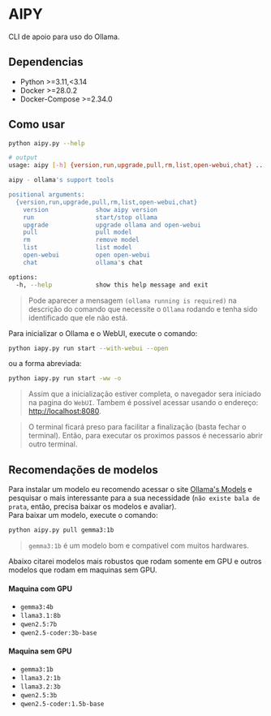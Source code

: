 # AIPY
CLI de apoio para uso do Ollama.

## Dependencias
- Python >=3.11,<3.14
- Docker >=28.0.2
- Docker-Compose >=2.34.0

## Como usar
```sh
python aipy.py --help

# output
usage: aipy [-h] {version,run,upgrade,pull,rm,list,open-webui,chat} ...

aipy - ollama's support tools

positional arguments:
  {version,run,upgrade,pull,rm,list,open-webui,chat}
    version             show aipy version
    run                 start/stop ollama
    upgrade             upgrade ollama and open-webui
    pull                pull model
    rm                  remove model
    list                list model
    open-webui          open open-webui
    chat                ollama's chat

options:
  -h, --help            show this help message and exit
```
> Pode aparecer a mensagem `(ollama running is required)` na descrição do comando que necessite o `Ollama` rodando e tenha sido identificado que ele não está.

Para inicializar o Ollama e o WebUI, execute o comando:
```sh
python iapy.py run start --with-webui --open
```
ou a forma abreviada:
```sh
python iapy.py run start -ww -o
```
> Assim que a inicialização estiver completa, o navegador sera iniciado na pagina do `WebUI`. Tambem é possivel acessar usando o endereço: [http://localhost:8080](http://localhost:8080).
   
> O terminal ficará preso para facilitar a finalização (basta fechar o terminal). Então, para executar os proximos passos é necessario abrir outro terminal.

## Recomendações de modelos
Para instalar um modelo eu recomendo acessar o site [Ollama's Models](https://ollama.com/search) e pesquisar o mais interessante para a sua necessidade (`não existe bala de prata`, então, precisa baixar os modelos e avaliar).   
Para baixar um modelo, execute o comando:
```sh
python aipy.py pull gemma3:1b
```
> `gemma3:1b` é um modelo bom e compativel com muitos hardwares.

Abaixo citarei modelos mais robustos que rodam somente em GPU e outros modelos que rodam em maquinas sem GPU.

#### Maquina com GPU
- `gemma3:4b`
- `llama3.1:8b`
- `qwen2.5:7b`
- `qwen2.5-coder:3b-base`

#### Maquina sem GPU
- `gemma3:1b`
- `llama3.2:1b`
- `llama3.2:3b`
- `qwen2.5:3b`
- `qwen2.5-coder:1.5b-base`
